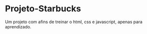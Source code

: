 # Projeto-Starbucks
Um projeto com afins de treinar o html, css e javascript, apenas para aprendizado. 
